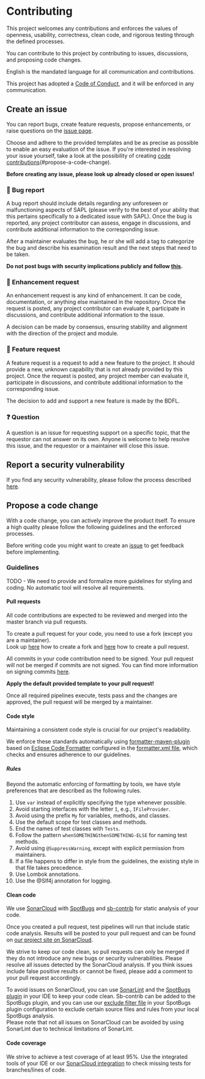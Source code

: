 # Contributing

This project welcomes any contributions and enforces the values of openness, usability,
correctness, clean code, and rigorous testing through the defined processes.

You can contribute to this project by contributing to issues, discussions, and proposing
code changes.

English is the mandated language for all communication and contributions.

This project has adopted a [Code of Conduct,](CODE_OF_CONDUCT.md) and it will be enforced
in any communication.

## Create an issue

You can report bugs, create feature requests, propose enhancements, or raise questions on
the [issue page][issue-link].

Choose and adhere to the provided templates and be as precise as possible to enable an
easy evaluation of the issue.
If you're interested in resolving your issue yourself, take a look at the possibility of
creating [code contributions](#propose-a-code-change)(#propose-a-code-change).

**Before creating any issue, please look up already closed or open issues!**

### 🐞 Bug report

A bug report should include details regarding any unforeseen or malfunctioning aspects of
SAPL (please verify to the best of your ability that this pertains specifically to a
dedicated issue with SAPL). Once the bug is reported, any project contributor can assess,
engage in discussions, and contribute additional information to the corresponding issue.

After a maintainer evaluates the bug, he or she will add a tag to categorize the bug and
describe his examination result and the next steps that need to be taken.

**Do not post bugs with security implications publicly and
follow [this](#report-a-security-vulnerability).**

### 🔧 Enhancement request

An enhancement request is any kind of enhancement. It can be code, documentation, or
anything else maintained in the repository. Once the request is posted, any project
contributor can evaluate it, participate in discussions, and contribute additional
information to the issue.

A decision can be made by consensus, ensuring stability and alignment with the direction
of the project and module.

### 🚀 Feature request

A feature request is a request to add a new feature to the project. It should provide a
new, unknown capability that is not already provided by this project. Once the request is
posted, any project member can evaluate it, participate in discussions, and contribute
additional information to the corresponding issue.

The decision to add and support a new feature is made by the BDFL.

### ❓ Question

A question is an issue for requesting support on a specific topic, that the requestor can
not answer on its own.
Anyone is welcome to help resolve this issue, and the requestor or a maintainer will close
this issue.

## Report a security vulnerability

If you find any security vulnerability, please follow the process
described [here](SECURITY.md).

## Propose a code change

With a code change, you can actively improve the product itself. To ensure a high quality
please follow the following guidelines and the enforced processes.

Before writing code you might want to create an [issue](#create-an-issue) to get feedback
before implementing.

### Guidelines

TODO - We need to provide and formalize more guidelines for styling and coding. No
automatic tool will resolve all requirements.

#### Pull requests

All code contributions are expected to be reviewed and merged into the master branch via
pull requests.

To create a pull request for your code, you need to use a fork (except you are a
maintainer). \
Look up [here][github-fork-guide] how to create a fork and [here][github-fork-pr-guide]
how to create a pull request.

All commits in your code contribution need to be signed. Your pull request will not be
merged if commits are not signed. You can find more information
on signing commits [here][github-signing-commits].

**Apply the default provided template to your pull request!**

Once all required pipelines execute, tests pass and the changes are approved, the pull
request will be merged by a maintainer.

#### Code style

Maintaining a consistent code style is crucial for our project's readability.

We enforce these standards automatically
using [formatter-maven-plugin][eclipse-formatter-plugin] based
on [Eclipse Code Formatter][eclipse-formatter-definition] configured in
the [formatter.xml file](formatter.xml), which checks and ensures adherence to our
guidelines.

##### Rules

Beyond the automatic enforcing of formatting by tools, we have style preferences that are
described as the following rules.

1. Use `var` instead of explicitly specifying the type whenever possible.
2. Avoid starting interfaces with the letter `I`, e.g., `IFileProvider`.
3. Avoid using the prefix `My` for variables, methods, and classes.
4. Use the default scope for test classes and methods.
5. End the names of test classes with `Tests`.
6. Follow the pattern `whenSOMETHINGthenSOMETHING-ELSE` for naming test methods.
7. Avoid using `@SuppressWarning`, except with explicit permission from maintainers.
8. If a file happens to differ in style from the guidelines, the existing style in that
   file takes precedence.
9. Use Lombok annotations.
10. Use the @Slf4j annotation for logging.

#### Clean code

We use [SonarCloud][sonarcloud] with [SpotBugs][spotbugs] and [sb-contrib][sb-contrib]
for static analysis of your code. 

Once you created a pull request, test pipelines will run that include static code analysis.
Results will be posted to your pull request and can be found on [our project site on
SonarCloud][sonarcloud-project].

We strive to keep our code clean, so pull requests can only be merged if they do not
introduce any new bugs or security vulnerabilities. Please resolve all issues detected by
the SonarCloud analysis. If you think issues include false positive results or cannot
be fixed, please add a comment to your pull request accordingly.

To avoid issues on SonarCloud, you can use [SonarLint][sonarlint] and the
[SpotBugs plugin][spotbugs-plugins] in your IDE to keep your code clean. Sb-contrib 
can be added to the SpotBugs plugin, and you can use our [exclude filter file][spotbugs-exclude-filter] in your SpotBugs plugin configuration to exclude certain 
source files and rules from your local SpotBugs analysis. \
Please note that not all issues on SonarCloud can be avoided by using SonarLint due to technical limitations of 
SonarLint.

#### Code coverage

We strive to achieve a test coverage of at least 95%. Use the integrated tools of your
IDE or our [SonarCloud integration][sonarcloud-project] to check missing tests for
branches/lines of code.

<!-- MARKDOWN LINKS & IMAGES -->
<!-- https://www.markdownguide.org/basic-syntax/#reference-style-links -->

[issue-link]: https://github.com/heutelbeck/sapl-policy-engine/issues

[eclipse-formatter-plugin]: https://code.revelc.net/formatter-maven-plugin/

[eclipse-formatter-definition]: https://help.eclipse.org/latest/index.jsp?topic=%2Forg.eclipse.jdt.doc.user%2Freference%2Fpreferences%2Fjava%2Fcodestyle%2Fref-preferences-formatter.htm

[github-fork-pr-guide]: https://docs.github.com/en/pull-requests/collaborating-with-pull-requests/proposing-changes-to-your-work-with-pull-requests/creating-a-pull-request-from-a-fork

[github-fork-guide]: https://docs.github.com/en/pull-requests/collaborating-with-pull-requests/working-with-forks/fork-a-repo

[github-signing-commits]: https://docs.github.com/en/authentication/managing-commit-signature-verification/signing-commits

[sonarcloud]: https://www.sonarsource.com/products/sonarcloud/

[spotbugs]: https://github.com/spotbugs/spotbugs

[sb-contrib]: https://github.com/mebigfatguy/fb-contrib

[sonarcloud-project]: https://sonarcloud.io/project/overview?id=heutelbeck_sapl-policy-engine

[sonarlint]: https://www.sonarsource.com/products/sonarlint/

[spotbugs-plugins]: https://github.com/spotbugs/spotbugs?tab=readme-ov-file#using-spotbugs

[spotbugs-exclude-filter]: https://github.com/heutelbeck/sapl-policy-engine/blob/master/spotbugsExcludeFilter.xml

